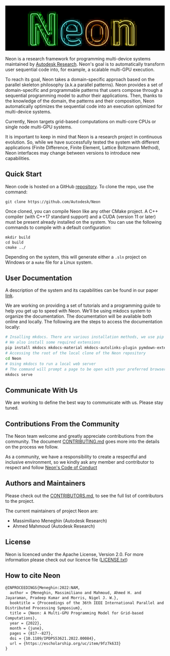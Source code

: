 ![Neon logo](docs/logo/neonDarkLogo.jpg "Neon")

Neon is a research framework for programming multi-device systems maintained by [Autodesk Research](https://www.autodesk.com/research/overview). Neon's goal is to automatically transform user sequential code into, for example, a scalable multi-GPU execution.

To reach its goal, Neon takes a domain-specific approach based on the parallel skeleton philosophy (a.k.a parallel patterns). Neon provides a set of domain-specific and programmable patterns that users compose through a sequential programming model to author their applications. Then, thanks to the knowledge of the domain, the patterns and their composition, Neon automatically optimizes the sequential code into an execution optimized for multi-device systems.

Currently, Neon targets grid-based computations on multi-core CPUs or single node multi-GPU systems. 

It is important to keep in mind that Neon is a research project in continuous evolution. So, while we have successfully tested the system with different applications (Finite Difference, Finite Element, Lattice Boltzmann Method), Neon interfaces may change between versions to introduce new capabilities.

## Quick Start

Neon code is hosted on a GitHub [repository](https://github.com/Autodesk/Neon).
To clone the repo, use the command:

```
git clone https://github.com/Autodesk/Neon
```

Once cloned, you can compile Neon like any other CMake project. A C++ compiler (with C++17 standard support) and a CUDA (version 11 or later) must be present already installed on the system. You can use the following commands to compile with a default configuration:

```
mkdir build
cd build
cmake ../
```

Depending on the system, this will generate either a `.sln` project on Windows or a `make` file for a Linux system. 

## User Documentation

A description of the system and its capabilities can be found in our paper [link](https://escholarship.org/uc/item/9fz7k633).

We are working on providing a set of tutorials and a programming guide to help you get up to speed with Neon.
We'll be using mkdocs system to organize the documentation. The documentation will be available both online and locally. 
The following are the steps to access the documentation locally:

```bash
# Insalling mkdocs. There are various installation methods, we use pip in this example.
# We also install some required extensions
pip install mkdocs mkdocs-material mkdocs-autolinks-plugin pymdown-extensions pygments
# Accessing the root of the local clone of the Neon repository
cd Neon
# Using mkdocs to run a local web server
# The command will prompt a page to be open with your preferred browser
mkdocs serve
```

## Communicate With Us

We are working to define the best way to communicate with us. Please stay tuned. 

## Contributions From the Community

The Neon team welcome and greatly appreciate contributions from the community. The document [CONTRIBUTING.md](docs/CONTRIBUTING.md) goes more into the details on the process we follow. 

As a community, we have a responsibility to create a respectful and inclusive environment, so we kindly ask any member and contributor to respect and follow [Neon's Code of Conduct](docs/CODE_OF_CONDUCT.md)

## Authors and Maintainers 

Please check out the [CONTRIBUTORS.md](docs/CONTRIBUTORS.md), to see the full list of contributors to the project.

The current maintainers of project Neon are:
- Massimiliano Meneghin (Autodesk Research)
- Ahmed Mahmoud (Autodesk Research)

## License

Neon is licenced under the Apache License, Version 2.0. For more information please check out our licence file ([LICENSE.txt](./LICENSE.txt))

## How to cite Neon

```
@INPROCEEDINGS{Meneghin:2022:NAM,
  author = {Meneghin, Massimiliano and Mahmoud, Ahmed H. and Jayaraman, Pradeep Kumar and Morris, Nigel J. W.},
  booktitle = {Proceedings of the 36th IEEE International Parallel and Distributed Processing Symposium},
  title = {Neon: A Multi-GPU Programming Model for Grid-based Computations},
  year = {2022},
  month = {june},
  pages = {817--827},
  doi = {10.1109/IPDPS53621.2022.00084},
  url = {https://escholarship.org/uc/item/9fz7k633}
}
```
